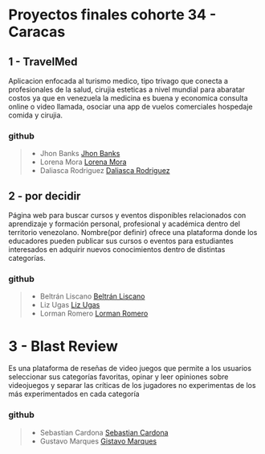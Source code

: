 # Proyectos finales cohorte 34 - Caracas


## 1 - TravelMed
Aplicacion enfocada al turismo medico, tipo trivago que conecta 
a profesionales de la salud, cirujia esteticas a nivel mundial para 
abaratar costos ya que en venezuela la medicina es buena y economica
consulta online o video llamada, osociar una app de vuelos comerciales
hospedaje comida y cirujia.

### github
> - Jhon Banks [Jhon Banks](https://github.com/Johndbm)
> - Lorena Mora [Lorena Mora](https://github.com/lorenacmora)
> - Daliasca Rodriguez [Daliasca Rodriguez](https://github.com/dalirod)


## 2 - por decidir
Página web para buscar cursos y eventos disponibles relacionados con aprendizaje y formación personal, profesional y académica dentro del territorio venezolano. Nombre(por definir) ofrece una plataforma donde los educadores pueden publicar sus cursos o eventos para estudiantes interesados en adquirir nuevos conocimientos dentro de distintas categorías.

### github
> - Beltrán Liscano [Beltrán Liscano](https://github.com/beltranaugusto)
> - Liz Ugas [Liz Ugas](https://github.com/Lizu-4)
> - Lorman Romero [Lorman Romero](https://github.com/Lormanrg)


# 3 - Blast Review
Es una plataforma de reseñas de video juegos que permite a los usuarios seleccionar sus categorías favoritas, opinar y leer opiniones sobre videojuegos y separar las críticas de los jugadores no experimentas de los más experimentados en cada categoría

### github
> - Sebastian Cardona [Sebastian Cardona](https://github.com/MyNameIsGs/)
> - Gustavo Marques [Gistavo Marques](https://github.com/)











